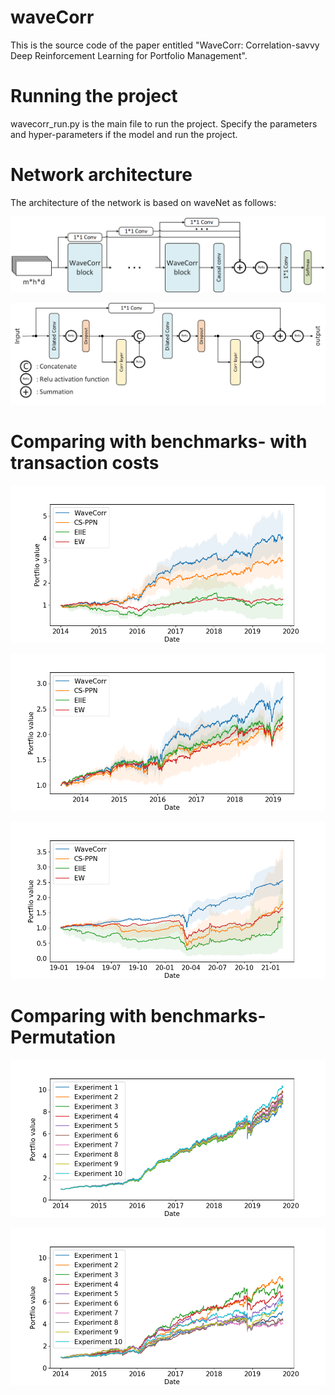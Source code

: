 # waveCorr
This is the source code of the paper entitled "WaveCorr: Correlation-savvy Deep Reinforcement Learning for Portfolio Management".

# Running the project
wavecorr_run.py is the main file to run the project. 
Specify the parameters and hyper-parameters if the model and run the project.

# Network architecture
The architecture of the network is based on waveNet as follows:

![vanilaWavenet](readmefiles/vanilaWavenet.png)

![residualConnection](readmefiles/residualConnection.png)

# Comparing with benchmarks- with transaction costs

![ReturnsComparison](readmefiles/CA/ReturnsComparison.png)

![ReturnsComparison](readmefiles/US/ReturnsComparison.png)

![ReturnsComparison](readmefiles/COVID/ReturnsComparison.png)

# Comparing with benchmarks- Permutation

![ReturnsComparison_waveCorr](readmefiles/permutation/ReturnsComparison_waveCorr.png)

![ReturnsComparison_cs](readmefiles/permutation/ReturnsComparison_cs.png)

